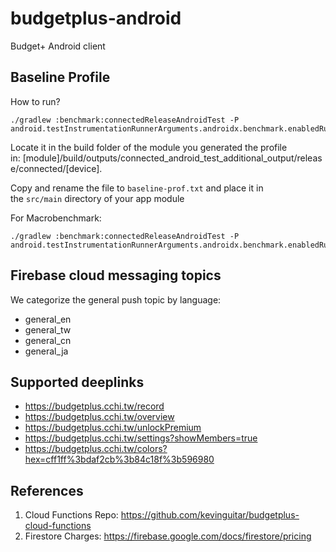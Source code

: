 # budgetplus-android
Budget+ Android client

## Baseline Profile

How to run?
```
./gradlew :benchmark:connectedReleaseAndroidTest -P android.testInstrumentationRunnerArguments.androidx.benchmark.enabledRules=BaselineProfile
```

Locate it in the build folder of the module you generated the profile in: [module]/build/outputs/connected_android_test_additional_output/release/connected/[device].

Copy and rename the file to `baseline-prof.txt` and place it in the `src/main` directory of your app module

For Macrobenchmark:
```
./gradlew :benchmark:connectedReleaseAndroidTest -P android.testInstrumentationRunnerArguments.androidx.benchmark.enabledRules=Macrobenchmark
```

## Firebase cloud messaging topics

We categorize the general push topic by language:
- general_en
- general_tw
- general_cn
- general_ja

## Supported deeplinks

- https://budgetplus.cchi.tw/record
- https://budgetplus.cchi.tw/overview
- https://budgetplus.cchi.tw/unlockPremium
- https://budgetplus.cchi.tw/settings?showMembers=true
- https://budgetplus.cchi.tw/colors?hex=cff1ff%3bdaf2cb%3b84c18f%3b596980

## References

1. Cloud Functions Repo: https://github.com/kevinguitar/budgetplus-cloud-functions
2. Firestore Charges: https://firebase.google.com/docs/firestore/pricing
